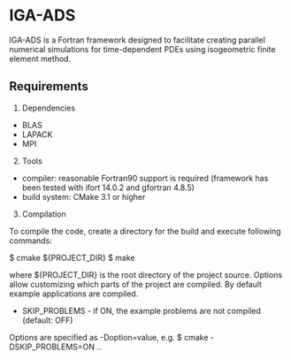IGA-ADS
=======

IGA-ADS is a Fortran framework designed to facilitate creating parallel numerical simulations for time-dependent PDEs using isogeometric finite element method.


Requirements
------------

1. Dependencies
- BLAS
- LAPACK
- MPI

2. Tools
- compiler: reasonable Fortran90 support is required (framework has been tested with ifort 14.0.2 and gfortran 4.8.5)
- build system: CMake 3.1 or higher

3. Compilation

To compile the code, create a directory for the build and execute following commands:

\$ cmake <options> \${PROJECT_DIR}
\$ make

where \${PROJECT_DIR} is the root directory of the project source. Options allow customizing which parts of the project are compiled. By default example applications are compiled.

- SKIP_PROBLEMS - if ON, the example problems are not compiled (default: OFF)

Options are specified as -Doption=value, e.g. 
\$ cmake -DSKIP_PROBLEMS=ON ..
